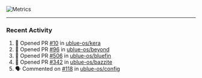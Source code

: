 ![Metrics](https://metrics.lecoq.io/KyleGospo?template=classic&base=header%2C%20activity%2C%20community%2C%20repositories%2C%20metadata&base.indepth=false&base.hireable=false&base.skip=false&config.timezone=America%2FLos_Angeles)

---
### Recent Activity
<!--START_SECTION:activity-->
1. 💪 Opened PR [#10](https://github.com/ublue-os/kera/pull/10) in [ublue-os/kera](https://github.com/ublue-os/kera)
2. 💪 Opened PR [#96](https://github.com/ublue-os/beyond/pull/96) in [ublue-os/beyond](https://github.com/ublue-os/beyond)
3. 💪 Opened PR [#506](https://github.com/ublue-os/bluefin/pull/506) in [ublue-os/bluefin](https://github.com/ublue-os/bluefin)
4. 💪 Opened PR [#342](https://github.com/ublue-os/bazzite/pull/342) in [ublue-os/bazzite](https://github.com/ublue-os/bazzite)
5. 🗣 Commented on [#118](https://github.com/ublue-os/config/pull/118#issuecomment-1730641856) in [ublue-os/config](https://github.com/ublue-os/config)
<!--END_SECTION:activity-->
